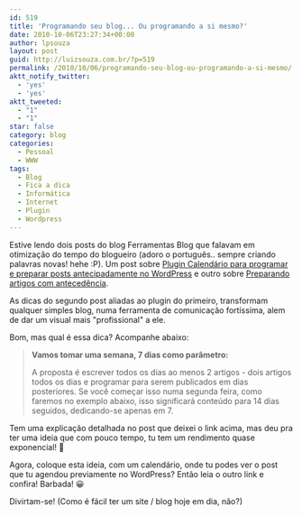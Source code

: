 ```yaml
---
id: 519
title: 'Programando seu blog... Ou programando a si mesmo?'
date: 2010-10-06T23:27:34+00:00
author: lpsouza
layout: post
guid: http://luizsouza.com.br/?p=519
permalink: /2010/10/06/programando-seu-blog-ou-programando-a-si-mesmo/
aktt_notify_twitter:
  - 'yes'
  - 'yes'
aktt_tweeted:
  - "1"
  - "1"
star: false
category: blog
categories:
  - Pessoal
  - WWW
tags:
  - Blog
  - Fica a dica
  - Informática
  - Internet
  - Plugin
  - Wordpress
---
```

Estive lendo dois posts do blog Ferramentas Blog que falavam em otimização do tempo do blogueiro (adoro o português.. sempre criando palavras novas! hehe :P). Um post sobre [Plugin Calendário para programar e preparar posts antecipadamente no WordPress](http://www.ferramentasblog.com/2010/09/plugin-calendario-para-programar-e.html "Plugin Calendário para programar e preparar posts antecipadamente no WordPress") e outro sobre [Preparando artigos com antecedência](http://www.ferramentasblog.com/2009/10/preparando-artigos-com-antecedencia.html "Preparando artigos com antecedência").

As dicas do segundo post aliadas ao plugin do primeiro, transformam qualquer simples blog, numa ferramenta de comunicação fortíssima, alem de dar um visual mais "profissional" a ele.

Bom, mas qual é essa dica? Acompanhe abaixo:

> **Vamos tomar uma semana, 7 dias como parâmetro:**
>
> A proposta é escrever todos os dias ao menos 2 artigos - dois artigos todos os dias e programar para serem publicados em dias posteriores. Se você começar isso numa segunda feira, como faremos no exemplo abaixo, isso significará conteúdo para 14 dias seguidos, dedicando-se apenas em 7.

Tem uma explicação detalhada no post que deixei o link acima, mas deu pra ter uma ideia que com pouco tempo, tu tem um rendimento quase exponencial! 🙂

Agora, coloque esta ideia, com um calendário, onde tu podes ver o post que tu agendou previamente no WordPress? Então leia o outro link e confira! Barbada! 😀

Divirtam-se! (Como é fácil ter um site / blog hoje em dia, não?)
